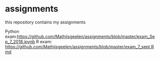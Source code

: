 # assignments
this repository contains my assignments

Python exam:https://github.com/Mathijsgeelen/assignments/blob/master/exam_Sep_7_2018.ipynb
R exam: https://github.com/Mathijsgeelen/assignments/blob/master/exam_7_sept.Rmd
